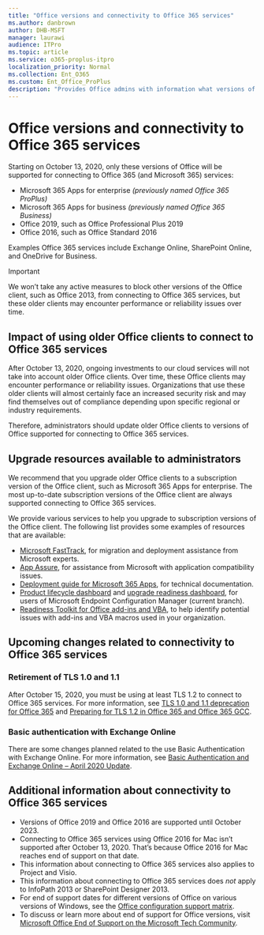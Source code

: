 ```yaml
---
title: "Office versions and connectivity to Office 365 services"
ms.author: danbrown
author: DHB-MSFT
manager: laurawi
audience: ITPro
ms.topic: article
ms.service: o365-proplus-itpro
localization_priority: Normal
ms.collection: Ent_O365
ms.custom: Ent_Office_ProPlus
description: "Provides Office admins with information what versions of Office are supported for connecting to Office 365 services and the implications of using older Office clients."
---
```


# Office versions and connectivity to Office 365 services

Starting on October 13, 2020, only these versions of Office will be supported for connecting to Office 365 (and Microsoft 365) services:

- Microsoft 365 Apps for enterprise *(previously named Office 365 ProPlus)*
- Microsoft 365 Apps for business *(previously named Office 365 Business)*
- Office 2019, such as Office Professional Plus 2019
- Office 2016, such as Office Standard 2016

Examples Office 365 services include Exchange Online, SharePoint Online, and OneDrive for Business.

> [!IMPORTANT]
> We won’t take any active measures to block other versions of the Office client, such as Office 2013, from connecting to Office 365 services, but these older clients may encounter performance or reliability issues over time.

## Impact of using older Office clients to connect to Office 365 services

After October 13, 2020, ongoing investments to our cloud services will not take into account older Office clients. Over time, these Office clients may encounter performance or reliability issues. Organizations that use these older clients will almost certainly face an increased security risk and may find themselves out of compliance depending upon specific regional or industry requirements.

Therefore, administrators should update older Office clients to versions of Office supported for connecting to Office 365 services.

## Upgrade resources available to administrators

We recommend that you upgrade older Office clients to a subscription version of the Office client, such as Microsoft 365 Apps for enterprise. The most up-to-date subscription versions of the Office client are always supported connecting to Office 365 services.

We provide various services to help you upgrade to subscription versions of the Office client. The following list provides some examples of resources that are available:

- [Microsoft FastTrack](https://www.microsoft.com/fasttrack/microsoft-365/office-365?rtc=1), for migration and deployment assistance from Microsoft experts.
- [App Assure](https://www.microsoft.com/fasttrack/microsoft-365/app-assure?rtc=1), for assistance from Microsoft with application compatibility issues.
- [Deployment guide for Microsoft 365 Apps](../deployment-guide-microsoft-365-apps.md), for technical documentation.
- [Product lifecycle dashboard](https://docs.microsoft.com/mem/configmgr/core/clients/manage/asset-intelligence/product-lifecycle-dashboard) and [upgrade readiness dashboard](https://docs.microsoft.com/mem/configmgr/sum/deploy-use/office-365-dashboard#bkmk_o365_readiness), for users of Microsoft Endpoint Configuration Manager (current branch).
- [Readiness Toolkit for Office add-ins and VBA](../readiness-toolkit-application-compatibility-microsoft-365-apps.md), to help identify potential issues with add-ins and VBA macros used in your organization.

## Upcoming changes related to connectivity to Office 365 services

### Retirement of TLS 1.0 and 1.1

After October 15, 2020, you must be using at least TLS 1.2 to connect to Office 365 services. For more information, see [TLS 1.0 and 1.1 deprecation for Office 365](https://docs.microsoft.com/microsoft-365/compliance/tls-1.0-and-1.1-deprecation-for-office-365) and [Preparing for TLS 1.2 in Office 365 and Office 365 GCC](https://docs.microsoft.com/microsoft-365/compliance/prepare-tls-1.2-in-office-365).

### Basic authentication with Exchange Online

There are some changes planned related to the use Basic Authentication with Exchange Online. For more information, see [Basic Authentication and Exchange Online – April 2020 Update](https://techcommunity.microsoft.com/t5/exchange-team-blog/basic-authentication-and-exchange-online-april-2020-update/ba-p/1275508).


## Additional information about connectivity to Office 365 services  

- Versions of Office 2019 and Office 2016 are supported until October 2023.
- Connecting to Office 365 services using Office 2016 for Mac isn’t supported after October 13, 2020. That’s because Office 2016 for Mac reaches end of support on that date.
- This information about connecting to Office 365 services also applies to Project and Visio.
- This information about connecting to Office 365 services does *not* apply to InfoPath 2013 or SharePoint Designer 2013.
- For end of support dates for different versions of Office on various versions of Windows, see the [Office configuration support matrix](https://go.microsoft.com/fwlink/p/?linkid=2111390).
- To discuss or learn more about end of support for Office versions, visit [Microsoft Office End of Support on the Microsoft Tech Community](https://techcommunity.microsoft.com/t5/microsoft-office-end-of-support/ct-p/OfficeEOS).
